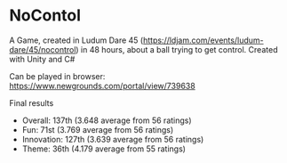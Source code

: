# NoContol
A Game, created in Ludum Dare 45 (https://ldjam.com/events/ludum-dare/45/nocontrol) in 48 hours, about a ball trying to get control. Created with Unity and C# 

Can be played in browser: https://www.newgrounds.com/portal/view/739638


Final results

* Overall: 137th (3.648 average from 56 ratings)
* Fun: 71st (3.769 average from 56 ratings)
* Innovation: 127th (3.639 average from 56 ratings)
* Theme: 36th (4.179 average from 55 ratings)

